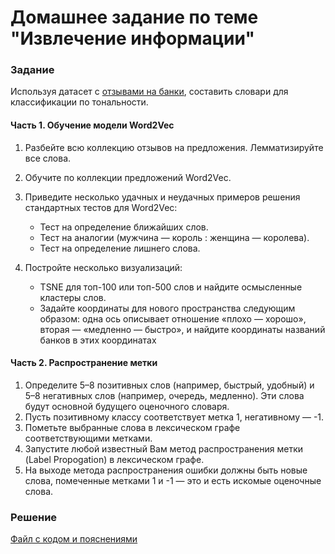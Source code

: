# Домашнее задание по теме "Извлечение информации"

### Задание
Используя датасет с [отзывами на банки](https://drive.google.com/file/d/1i2_LP2SthhTF2jQQtGtI9iCsTYCKOsK7/view?usp=sharing), составить словари для классификации по тональности.

#### Часть 1. Обучение модели Word2Vec
1. Разбейте всю коллекцию отзывов на предложения. Лемматизируйте все слова.
2. Обучите по коллекции предложений Word2Vec.
3. Приведите несколько удачных и неудачных примеров решения стандартных тестов для Word2Vec:
   - Тест на определение ближайших слов.
   - Тест на аналогии (мужчина — король : женщина — королева).
   - Тест на определение лишнего слова.
   
4. Постройте несколько визуализаций:
   - TSNE для топ-100 или топ-500 слов и найдите осмысленные кластеры слов.
   - Задайте координаты для нового пространства следующим образом: одна ось описывает отношение «плохо — хорошо», вторая — «медленно — быстро», и найдите координаты названий банков в этих координатах

#### Часть 2. Распространение метки
1. Определите 5–8 позитивных слов (например, быстрый, удобный) и 5–8 негативных слов (например, очередь, медленно). Эти слова будут основной будущего оценочного словаря.
2. Пусть позитивному классу соответствует метка 1, негативному — -1.
3. Пометьте выбранные слова в лексическом графе соответствующими метками.
4. Запустите любой известный Вам метод распространения метки (Label Propogation) в лексическом графе.
5. На выходе метода распространения ошибки должны быть новые слова, помеченные метками 1 и -1 — это и есть искомые оценочные слова.

### Решение
[Файл с кодом и пояснениями](/Projects/08_Natural_language_processing/03_Information_extraction/Solution.ipynb)
